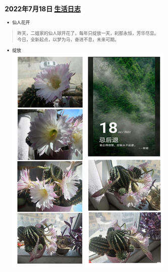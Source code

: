 ## 2022年7月18日  [生活日志](../life.md)
-  仙人花开  
> 昨天，二姐家的仙人球开花了，每年只绽放一天，刹那永恒，芳华尽显。  
今日，全新起点，以梦为马，奋进不息，未来可期。
> 
-  绽放
![](../img/20220718.jpg)
   